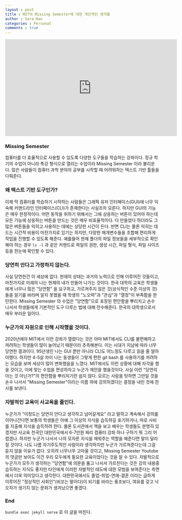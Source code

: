 ```yaml
---
layout : post
title : MIT의 Missing Semester에 대한 개인적인 생각들
author : Sara Han
categories : Personal
comments : true
---
```


<center>
<iframe width="560" height="315" src="https://www.youtube.com/embed/videoseries?list=PLyzOVJj3bHQuloKGG59rS43e29ro7I57J" frameborder="0" allow="accelerometer; autoplay; encrypted-media; gyroscope; picture-in-picture" allowfullscreen>
</iframe>
</center>

### Missing Semester
컴퓨터를 더 효율적으로 사용할 수 있도록 다양한 도구들을 학습하는 강좌이다.
정규 학기의 수업이 아니라 특강 형식으로 열리는 수업이라 Missing Semester 이라 불리운다.
많은 사람들이 컴퓨터 과학 분야의 공부를 시작할 때 어려워하는 텍스트 기반 툴들을 다뤄준다.

### 왜 텍스트 기반 도구인가?
이제 막 컴퓨터를 학습하기 시작하는 사람들은 그래픽 유저 인터페이스(GUI)에 너무 익숙해
커맨드라인 인터페이스(CLI)가 존재한다는 사실조차 모른다. 하지만 GUI의 기능은 매우 한정적이다.
어떤 동작을 취하기 위해서는 그에 상응하는 버튼이 있어야 하는데 모든 기능에 상응하는 버튼을
만드는 것은 매우 비효율적이다. 다 만들었다 하더라도 그 많은 버튼들을 익히고 사용하는 데에는
상당한 시간이 든다. 반면 CLI는 물론 익히는 데 드는 시간적 비용이 마찬가지로 있기는 하지만,
다양한 매개변수들을 조합해 편리하게 작업을 진행할 수 있도록 해준다. 예를들어 현재 폴더의
파일 정보들을 세부적으로 확인해야 하는 경우 `ls -l` 과 같은 커맨드로 파일의 권한, 생성 시간,
파일 형식, 파일 사이즈등을 한눈에 확인할 수 있다.

### 당연히 안다고 가정하지 않는다.
사실 당연한건 이 세상에 없다. 현재의 상태는 과거의 노력으로 인해 이루어진 것들이고, 마찬가지로
미래의 나는 현재의 내가 만들어 나가는 것이다. 한국 대학의 교육은 학생들에게 너무나 많은 "당연함"
을 요구하고, 가르쳐주지 않은 것(상식적인 수준 이상의 것)들을 알기를 바라며 알지 못했을 때
학생의 "노오력"과 "관심"과 "열정"이 부족함을 한탄한다. Missing Semester 의 수업은 "당연함"으로
포장된 편안함을 뿌리치고 손수 나서서 학생들에게 기본적인 도구 다루는 법에 대해 전수해준다.
한국의 대학생으로서 매우 부러운 일이다.

### 누군가의 자원으로 인해 시작했을 것이다.
2020년에야 MIT에서 이런 강좌가 열렸다는 것은 아마 MIT에서도 CLI를 불편해하고 꺼려하는 학생들이
많이 늘어났기 때문이라 추측해본다. 이는 시대가 지남에 따라 너무 당연한 결과이다. 95년생인 나는
GUI 뿐만 아니라 CLI도 어느정도 다루고 읽을 줄 알아야했다. 하지만 4-5살 차이 나는 동생들이 그렇게
편한 git bash 를 사용하기를 꺼려하는 모습을 보며 세상이 많이 변화했음을 느꼈다.
MIT에서도 이런 상황에 대해 자각을 했을 것이고, 이에 맞는 수업을 편성하자고 누군가 제안을 했을것이다.
사실 이런 "당연히 아는 것 아닌가?"의 편안함을 뿌리치기란 쉽지 않다. 모르는 사람을 탓하면 그만일 것을
손수 나서서 "Missing Semester"이라는 이름 하에 강의하겠다는 결정을 내린 것에 찬사를 보낸다.

### 자발적인 교육이 사교육을 줄인다.
누군가가 "이정도는 당연히 안다고 생각하고 넘어갈게요" 라고 말하고 계속해서 강의를 이어나간다면
보통의 학생들은 아예 그 이상의 지식을 습득하길 포기하거나, 따로 사비를 지출해 지식을 습득하려 한다.
물론 도서관에서 책을 보고 배우는 학생들도 분명히 있겠지만 사교육 천국인 대한민국에서 6-7만원 짜리
컴퓨터 강좌 하나 구하기 뭐 그리 어렵겠나. 하지만 누군가 나서서 나의 모자른 지식을 채워주는 역할을 해준다면
말이 달라질 것이다. 나도 나름 자기주도적인 사람이라 생각하지만 누군가 가르쳐준다는데 그걸 듣지 않을 이유가 없다.
오히려 너무너무 고마울 것이고, Missing Semester Youtube 의 댓글만 보아도 이건 우리 모두에게 필요한
교육이었다는 것을 알 수 있다. 자발적으로 누군가가 모두가 생각하는 "당연함"에 의문을 품고 나서서
가르친다는 것은 강의 내용중 습득하는 지식도 좋지만 타인에게 이러한 자발적인 태도에 대한 모범을 보여준다는 측면에서
더욱 의미있다고 생각한다. 대한민국에서도 졸업-취업-연애-결혼 이라는 급하게 이루어진 "정상적인 사회인"(비꼬는 말이다)이
되기를 바라는 풍조보다, 여유를 갖고 낙오자가 생기지 않는 문화가 생겨났으면 좋겠다.

### End
`bundle exec jekyll serve` 로 이 글을 마친다.
